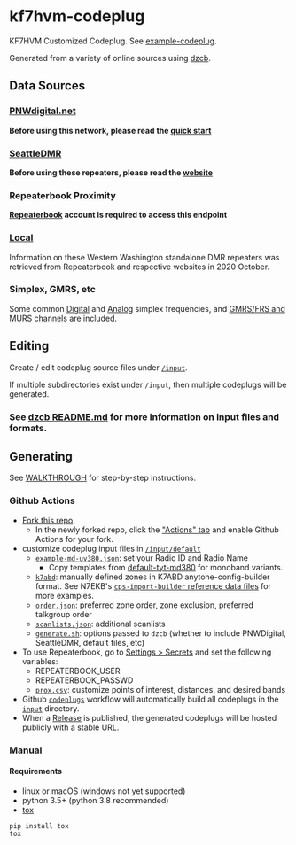 # kf7hvm-codeplug

KF7HVM Customized Codeplug. See
[example-codeplug](https://github.com/mycodeplug/example-codeplug).

Generated from a variety of online sources using
[dzcb](https://github.com/mycodeplug/dzcb).

## Data Sources

### [PNWdigital.net](http://PNWDigital.net)

**Before using this network, please read the [quick start](http://www.pnwdigital.net/quick-start.html)**

### [SeattleDMR](https://seattledmr.org/)

**Before using these repeaters, please read the [website](https://seattledmr.org)**

### Repeaterbook Proximity

**[Repeaterbook](http://repeaterbook.com) account is required to access this endpoint**

### [Local](https://github.com/mycodeplug/dzcb/blob/main/src/dzcb/data/k7abd/Digital-Repeaters__Local.csv)

Information on these Western Washington standalone DMR repeaters was
retrieved from Repeaterbook and respective websites in 2020 October.

### Simplex, GMRS, etc

Some common [Digital](https://github.com/mycodeplug/dzcb/blob/main/src/dzcb/data/k7abd/Digital-Others__Simplex.csv)
and [Analog](https://github.com/mycodeplug/dzcb/blob/main/src/dzcb/data/k7abd/Analog__Simplex.csv) simplex frequencies,
and [GMRS/FRS and MURS channels](https://github.com/mycodeplug/dzcb/blob/main/src/dzcb/data/k7abd/Analog__Unlicensed.csv) are included.

## Editing

Create / edit codeplug source files under [`/input`](/input).

If multiple subdirectories exist under `/input`, then multiple
codeplugs will be generated.

### See [dzcb README.md](https://github.com/mycodeplug/dzcb#dzcb) for more information on input files and formats.

## Generating

See [WALKTHROUGH](https://github.com/mycodeplug/dzcb/blob/main/doc/WALKTHROUGH.md#example-codeplug-walkthough)
for step-by-step instructions.

### Github Actions

* [Fork this repo](../../fork)
  * In the newly forked repo, click the ["Actions" tab](../../actions) and
    enable Github Actions for your fork.
* customize codeplug input files in [`/input/default`](./input/default)
  * [`example-md-uv380.json`](./input/default/example-md-uv380.json#L189-L193):
    set your Radio ID and Radio Name
    * Copy templates from
      [default-tyt-md380](https://github.com/mycodeplug/dzcb/blob/main/codeplug/default-tyt-md380)
      for monoband variants.
  * [`k7abd`](./input/default/k7abd): manually defined zones in
    K7ABD anytone-config-builder format. See N7EKB's
    [`cps-import-builder` reference data files](https://github.com/n7ekb/cps-import-builder/tree/main/reference_data_files/N7EKB_shared_files)
    for more examples.
  * [`order.json`](./input/default/order.json): preferred zone order,
    zone exclusion, preferred talkgroup order
  * [`scanlists.json`](./input/default/scanlists.json): additional scanlists
  * [`generate.sh`](./input/default/generate.sh): options passed to `dzcb` (whether
    to include PNWDigital, SeattleDMR, default files, etc)
* To use Repeaterbook, go to [Settings > Secrets](../../settings/secrets/actions)
  and set the following variables:
  * REPEATERBOOK_USER
  * REPEATERBOOK_PASSWD
  * [`prox.csv`](./input/default/prox.csv): customize points of
    interest, distances, and desired bands
* Github [`codeplugs`](.github/workflows/codeplugs.yml) workflow
  will automatically build all codeplugs in the [`input`](./input) directory.
* When a [Release](../../releases) is published, the generated
  codeplugs will be hosted publicly with a stable URL.

### Manual

#### Requirements

* linux or macOS (windows not yet supported)
* python 3.5+ (python 3.8 recommended)
* [tox](https://tox.readthedocs.io/en/latest/)

```
pip install tox
tox
```
